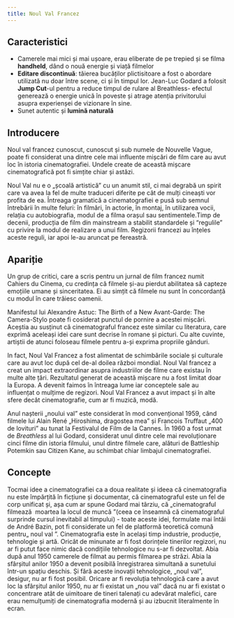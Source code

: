 ```yaml
---
title: Noul Val Francez
---
```

## Caracteristici
- Camerele mai mici și mai ușoare, erau eliberate de pe trepied și se filma **handheld**, dând o nouă energie și viață filmelor
- **Editare discontinuă**: tăierea bucăților plictisitoare a fost o abordare utilizată nu doar între scene, ci și în timpul lor. Jean-Luc Godard a folosit **Jump Cut**-ul pentru a reduce timpul de rulare al Breathless- efectul generează o energie unică în poveste și atrage atenția privitorului asupra experienșei de vizionare în sine.
- Sunet autentic și **lumină naturală**

## Introducere
Noul val francez cunoscut, cunoscut și sub numele de Nouvelle Vague, poate fi considerat una dintre cele mai influente mișcări de film care au avut loc în istoria cinematografiei. Undele create de această mișcare cinematografică pot fi simțite chiar și astăzi. 

Noul Val nu e o „școală artistică” cu un anumit stil, ci mai degrabă un spirit care va avea la fel de multe traduceri diferite pe cât de mulți cineaști vor profita de ea. Întreaga gramatică a cinematografiei e pusă sub semnul întrebării în multe feluri: în filmări, în actorie, în montaj, în utilizarea vocii, relația cu autobiografia, modul de a filma orașul sau sentimentele.Timp de decenii, producția de film din mainstream a stabilit standardele și “regulile” cu privire la modul de realizare a unui film. Regizorii francezi au înțeles aceste reguli, iar apoi le-au aruncat pe fereastră.

## Apariție
Un grup de critici, care a scris pentru un jurnal de film francez numit Cahiers du Cinema, cu credința că filmele și-au pierdut abilitatea să capteze emoțiile umane și sinceritatea. Ei au simțit că filmele nu sunt în concordanță cu modul în care trăiesc oamenii. 

Manifestul lui Alexandre Astuc: The Birth of a New Avant-Garde: The Camera-Stylo poate fi cosiderat punctul de pornire a acestei mișcări. Aceștia au susținut că cinematograful francez este similar cu literatura, care exprimă aceleași idei care sunt decrise în romane și picturi. Cu alte cuvinte, artiștii de atunci foloseau filmele pentru a-și exprima propriile gânduri.

In fact, Noul Val Francez a fost alimentat de schimbările sociale și culturale care au avut loc după cel de-al doilea război mondial. Noul Val francez a creat un impact extraordinar asupra industriilor de filme care existau în multe alte țări. Rezultatul generat de această mișcare nu a fost limitat doar la Europa. A devenit faimos în întreaga lume iar conceptele sale au influențat o mulțime de regizori. Noul Val Francez a avut impact și în alte sfere decât cinematografie, cum ar fi muzică, modă.

Anul nașterii „noului val” este considerat în mod convențional 1959, când filmele lui Alain René „Hiroshima, dragostea mea” și Francois Truffaut „400 de lovituri” au tunat la Festivalul de Film de la Cannes. În 1960 a fost urmat de  _Breathless_ al lui Godard, considerat unul dintre cele mai revoluționare cinci filme din istoria filmului, unul dintre filmele care, alături de Battleship Potemkin sau Citizen Kane, au schimbat chiar limbajul cinematografiei. 

## Concepte
Tocmai idee a cinematografiei ca a doua realitate și ideea că cinematografia nu este împărțită în ficțiune și documentar, că cinematograful este un fel de corp unificat și, așa cum ar spune Godard mai târziu, că „cinematograful filmează  moartea la locul de muncă ”(ceea ce înseamnă că cinematograful surprinde cursul inevitabil al timpului) - toate aceste idei, formulate mai întâi de André Bazin, pot fi considerate un fel de platformă teoretică comună pentru„ noul val ”. Cinematografia este în același timp industrie, producție, tehnologie și artă. Oricât de minunate ar fi fost dorințele tinerilor regizori, nu ar fi putut face nimic dacă condițiile tehnologice nu s-ar fi dezvoltat. Abia după anul 1950 camerele de filmat au permis filmarea pe străzi. Abia la sfârșitul anilor 1950 a devenit posibilă înregistrarea simultană a sunetului într-un spațiu deschis. Și fără aceste inovații tehnologice, „noul val”, desigur, nu ar fi fost posibil. Oricare ar fi revoluția tehnologică care a avut loc la sfârșitul anilor 1950, nu ar fi existat un „nou val” dacă nu ar fi existat o concentrare atât de uimitoare de tineri talenați cu adevărat malefici, care erau nemulțumiți de cinematografia modernă și au izbucnit literalmente în ecran.
